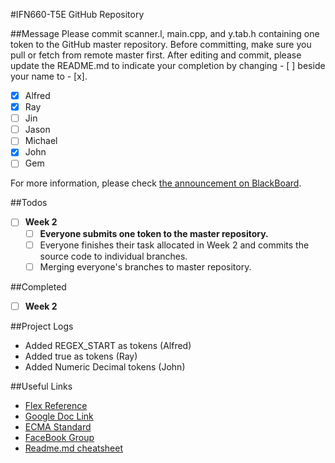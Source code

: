 #IFN660-T5E GitHub Repository

##Message
Please commit scanner.l, main.cpp, and y.tab.h containing one token to the GitHub master repository. Before committing, make sure you pull or fetch from remote master first. After editing and commit, please update the README.md to indicate your completion by changing - [ ] beside your name to - [x].
- [x] Alfred
- [x] Ray
- [ ] Jin
- [ ] Jason
- [ ] Michael
- [x] John
- [ ] Gem

For more information, please check [the announcement on BlackBoard](https://blackboard.qut.edu.au/webapps/blackboard/execute/announcement?method=search&context=course_entry&course_id=_133133_1&handle=announcements_entry&mode=view).

##Todos
- [ ] **Week 2**
	- [ ] **Everyone submits one token to the master repository.**
	- [ ] Everyone finishes their task allocated in Week 2 and commits the source code to individual branches.
	- [ ] Merging everyone's branches to master repository.

##Completed
- [ ] **Week 2**

##Project Logs
* Added REGEX_START as tokens (Alfred)
* Added true as tokens (Ray)
* Added Numeric Decimal tokens (John)

##Useful Links
- [Flex Reference](http://www.delorie.com/gnu/docs/flex/flex.html)
- [Google Doc Link](https://drive.google.com/open?id=0B9oGgiMd13T8TlFodFZ1dkstZ0k)
- [ECMA Standard](http://www.ecma-international.org/ecma-262/7.0/index.html)
- [FaceBook Group](https://www.facebook.com/groups/1294849777217759/)
- [Readme.md cheatsheet](https://github.com/adam-p/markdown-here/wiki/Markdown-Cheatsheet)
